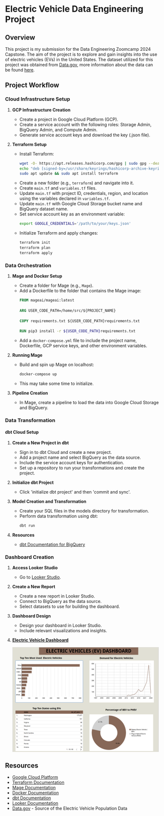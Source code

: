 # Electric Vehicle Data Engineering Project

## Overview
This project is my submission for the Data Engineering Zoomcamp 2024 Capstone. The aim of the project is to explore and gain insights into the use of electric vehicles (EVs) in the United States. The dataset utilized for this project was obtained from [Data.gov](https://catalog.data.gov/dataset/electric-vehicle-population-data), more information about the data can be found [here](https://www.opendatanetwork.com/dataset).

## Project Workflow

### Cloud Infrastructure Setup
1. **GCP Infrastructure Creation**
   - Create a project in Google Cloud Platform (GCP).
   - Create a service account with the following roles: Storage Admin, BigQuery Admin, and Compute Admin.
   - Generate service account keys and download the key (.json file).

2. **Terraform Setup**
   - Install Terraform:
     ```bash
     wget -O- https://apt.releases.hashicorp.com/gpg | sudo gpg --dearmor -o /usr/share/keyrings/hashicorp-archive-keyring.gpg
     echo "deb [signed-by=/usr/share/keyrings/hashicorp-archive-keyring.gpg] https://apt.releases.hashicorp.com $(lsb_release -cs) main" | sudo tee /etc/apt/sources.list.d/hashicorp.list
     sudo apt update && sudo apt install terraform
     ```
   - Create a new folder (e.g., `terraform`) and navigate into it.
   - Create `main.tf` and `variables.tf` files.
   - Update `main.tf` with project ID, credentials, region, and location using the variables declared in `variables.tf`.
   - Update `main.tf` with Google Cloud Storage bucket name and BigQuery dataset name.
   - Set service account key as an environment variable:
     ```bash
     export GOOGLE_CREDENTIALS='/path/to/your/keys.json'
     ```
   - Initialize Terraform and apply changes:
     ```bash
     terraform init
     terraform plan
     terraform apply
     ```

### Data Orchestration
1. **Mage and Docker Setup**
   - Create a folder for Mage (e.g., `Mage`).
   - Add a Dockerfile to the folder that contains the Mage image:
     ```Dockerfile
     FROM mageai/mageai:latest
     
     ARG USER_CODE_PATH=/home/src/${PROJECT_NAME}
     
     COPY requirements.txt ${USER_CODE_PATH}requirements.txt 
     
     RUN pip3 install -r ${USER_CODE_PATH}requirements.txt
     ```
   - Add a `docker-compose.yml` file to include the project name, Dockerfile, GCP service keys, and other environment variables.

2. **Running Mage**
   - Build and spin up Mage on localhost:
     ```bash
     docker-compose up
     ```
   - This may take some time to initialize.

3. **Pipeline Creation**
   - In Mage, create a pipeline to load the data into Google Cloud Storage and BigQuery.

### Data Transformation

#### dbt Cloud Setup
1. **Create a New Project in dbt**
   - Sign in to dbt Cloud and create a new project.
   - Add a project name and select BigQuery as the data source.
   - Include the service account keys for authentication.
   - Set up a repository to run your transformations and create the project.

2. **Initialize dbt Project**
   - Click 'initialize dbt project' and then 'commit and sync'.

3. **Model Creation and Transformation**
   - Create your SQL files in the models directory for transformation.
   - Perform data transformation using dbt:
     ```bash
     dbt run
     ```

4. **Resources**
   - [dbt Documentation for BigQuery](https://docs.getdbt.com/guides/bigquery?step=8)

### Dashboard Creation

1. **Access Looker Studio**
   - Go to [Looker Studio](https://lookerstudio.google.com).

2. **Create a New Report**
   - Create a new report in Looker Studio.
   - Connect to BigQuery as the data source.
   - Select datasets to use for building the dashboard.

3. **Dashboard Design**
   - Design your dashboard in Looker Studio.
   - Include relevant visualizations and insights.

4. **[Electric Vehicle Dashboard](https://lookerstudio.google.com/reporting/fb76d5d5-193d-46b9-8b06-b75b885f9b03)**

   ![Dashboard](ev_dashboard.PNG)



## Resources
- [Google Cloud Platform](https://cloud.google.com/)
- [Terraform Documentation](https://learn.hashicorp.com/terraform)
- [Mage Documentation](https://docs.mage.ml/)
- [Docker Documentation](https://docs.docker.com/)
- [dbt Documentation](https://docs.getdbt.com/)
- [Looker Documentation](https://docs.looker.com/)
- [Data.gov](https://www.data.gov/) - Source of the Electric Vehicle Population Data



